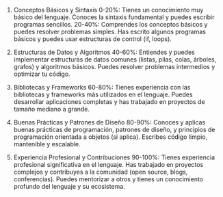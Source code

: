 
1. Conceptos Básicos y Sintaxis
0-20%: Tienes un conocimiento muy básico del lenguaje. 
Conoces la sintaxis fundamental y puedes escribir programas sencillos.
20-40%: Comprendes los conceptos básicos y puedes resolver problemas simples. 
Has escrito algunos programas básicos y puedes usar estructuras de control (if, loops).

2. Estructuras de Datos y Algoritmos
40-60%: Entiendes y puedes implementar estructuras de datos comunes (listas, pilas, colas, árboles, grafos) 
y algoritmos básicos. Puedes resolver problemas intermedios y optimizar tu código.

3. Bibliotecas y Frameworks
60-80%: Tienes experiencia con las bibliotecas y frameworks más utilizados en el lenguaje. 
Puedes desarrollar aplicaciones completas y has trabajado en proyectos de tamaño mediano a grande.

4. Buenas Prácticas y Patrones de Diseño
80-90%: Conoces y aplicas buenas prácticas de programación, patrones de diseño, 
y principios de programación orientada a objetos (si aplica). Escribes código limpio, mantenible y escalable.

5. Experiencia Profesional y Contribuciones
90-100%: Tienes experiencia profesional significativa en el lenguaje. 
Has trabajado en proyectos complejos y contribuyes a la comunidad (open source, blogs, conferencias). 
Puedes mentorizar a otros y tienes un conocimiento profundo del lenguaje y su ecosistema.